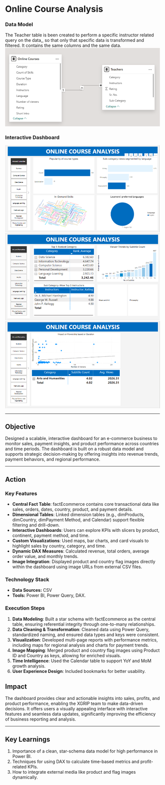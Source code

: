# **Online Course Analysis**

### **Data Model** 
The Teacher table is been created to perform a specific instructor related query on the data,, so that only that specific data is transformed and filtered. It contains the same columns and the same data.
![](https://github.com/worksakshi/Online-Course-Analysis/blob/main/Data%20Model.PNG)

### **Interactive Dashboard**  
![Insight_1](https://github.com/worksakshi/Online-Course-Analysis/blob/main/image%201.PNG)
![Insight_2](https://github.com/worksakshi/Online-Course-Analysis/blob/main/Image%202.PNG)
![Insight_3](https://github.com/worksakshi/Online-Course-Analysis/blob/main/image%203.PNG)

---

## **Objective**  
Designed a scalable, interactive dashboard for an e-commerce business to monitor sales, payment insights, and product performance across countries and time periods. The dashboard is built on a robust data model and supports strategic decision-making by offering insights into revenue trends, payment behaviors, and regional performance.

---

## **Action**  

### **Key Features**   
- **Central Fact Table**: factEcommerce contains core transactional data like sales, orders, dates, country, product, and payment details.
- **Dimensional Tables**: Linked dimension tables (e.g., dimProducts, dimCountry, dimPayment Method, and Calendar) support flexible 
  filtering and drill-down.
- **Interactive Dashboards**: Users can explore KPIs with slicers by product, continent, payment method, and time.
- **Custom Visualizations**: Used maps, bar charts, and card visuals to highlight sales by country, category, and time.
- **Dynamic DAX Measures**: Calculated revenue, total orders, average order value, and monthly trends.
- **Image Integration**: Displayed product and country flag images directly within the dashboard using image URLs from external CSV files.

### **Technology Stack**  
- **Data Sources:**  CSV 
- **Tools:** Power BI, Power Query, DAX.  

### **Execution Steps**  

1. **Data Modeling**: Built a star schema with factEcommerce as the central table, ensuring referential integrity through one-to-many relationships.
2. **Data Cleaning & Transformation**: Cleaned data using Power Query, standardized naming, and ensured data types and keys were consistent.
3. **Visualization**: Developed multi-page reports with performance metrics, including maps for regional analysis and charts for payment trends.
4. **Image Mapping**: Merged product and country flag images using Product ID and Country as keys, allowing for enriched visuals.
5. **Time Intelligence**: Used the Calendar table to support YoY and MoM growth analysis.
6. **User Experience Design**: Included bookmarks for better usability.



## **Impact**  

The dashboard provides clear and actionable insights into sales, profits, and product performance, enabling the XGRIP team to make data-driven decisions. It offers users a visually appealing interface with interactive features and seamless data updates, significantly improving the efficiency of business reporting and analysis.

---

## **Key Learnings**  
1. Importance of a clean, star-schema data model for high performance in Power BI.
2. Techniques for using DAX to calculate time-based metrics and profit-related KPIs.
3. How to integrate external media like product and flag images dynamically.




   
